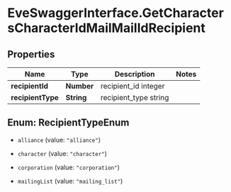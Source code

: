 # EveSwaggerInterface.GetCharactersCharacterIdMailMailIdRecipient

## Properties
Name | Type | Description | Notes
------------ | ------------- | ------------- | -------------
**recipientId** | **Number** | recipient_id integer | 
**recipientType** | **String** | recipient_type string | 


<a name="RecipientTypeEnum"></a>
## Enum: RecipientTypeEnum


* `alliance` (value: `"alliance"`)

* `character` (value: `"character"`)

* `corporation` (value: `"corporation"`)

* `mailingList` (value: `"mailing_list"`)




